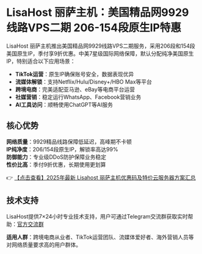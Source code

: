 # LisaHost 丽萨主机：美国精品网9929线路VPS二期 206-154段原生IP特惠

LisaHost 丽萨主机推出美国精品网9929线路VPS二期服务，采用206段和154段美国原生IP，季付享9折优惠。中美7星级国际网络保障，默认分配纯净美国原生IP，特别适合以下应用场景：

- **TikTok运营**：原生IP确保账号安全，数据表现优异
- **流媒体解锁**：支持Netflix/Hulu/Disney+/HBO Max等平台
- **跨境电商**：完美适配亚马逊、eBay等电商平台运营
- **社媒营销**：稳定运行WhatsApp、Facebook营销业务
- **AI工具访问**：顺畅使用ChatGPT等AI服务

## 核心优势

**网络质量**：9929精品线路保障低延迟，高峰期不卡顿  
**IP纯净度**：206/154段原生IP，解锁率高达99%  
**防御能力**：专业级DDoS防护保障业务稳定  
**性价比高**：季付9折优惠，长期使用更划算

👉 [【点击查看】2025年最新 Lisahost 丽萨主机优惠码及特价云服务器方案汇总](https://bit.ly/lisazhuji)

## 技术支持

LisaHost提供7×24小时专业技术支持，用户可通过Telegram交流群获取实时帮助：[官方交流群](https://bit.ly/lisazhuji)

**适用人群**：跨境电商从业者、TikTok运营团队、流媒体爱好者、海外营销人员等对网络质量要求高的用户群体。
